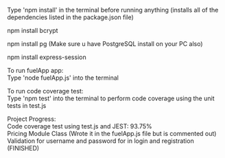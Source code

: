 
Type 'npm install' in the terminal before running anything (installs all of the dependencies listed in the package.json file)

npm install bcrypt

npm install pg (Make sure u have PostgreSQL install on your PC also)

npm install express-session

To run fuelApp app:  
Type 'node fuelApp.js' into the terminal    

To run code coverage test:  
Type 'npm test' into the terminal to perform code coverage using the unit tests in test.js  

Project Progress:  
Code coverage test using test.js and JEST: 93.75%  
Pricing Module Class (Wrote it in the fuelApp.js file but is commented out)  
Validation for username and password for in login and registration (FINISHED)  
